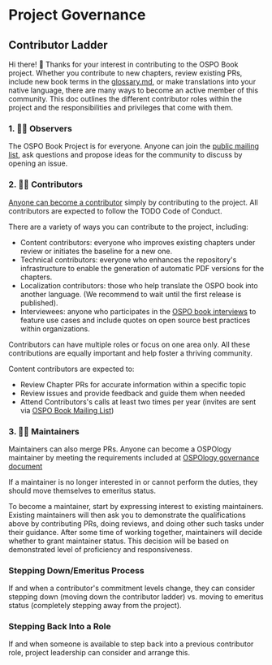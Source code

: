 # Project Governance


## Contributor Ladder

Hi there! 👋 Thanks for your interest in contributing to the OSPO Book project. Whether you contribute to new chapters, review existing PRs, include new book terms in the [glossary.md](https://github.com/todogroup/ospology/blob/main/ospo-book/chapters/glossary.md), or make translations into your native language, there are many ways to become an active member of this community. This doc outlines the different contributor roles within the project and the responsibilities and privileges that come with them.

### 1. 🕵️‍♀️ Observers

The OSPO Book Project is for everyone. Anyone can join the [public mailing list](https://lists.todogroup.org/g/WG-ospo-book-project/messages), ask questions and propose ideas for the community to discuss by opening an issue.

### 2. 🧑‍💻 Contributors

[Anyone can become a contributor](https://github.com/todogroup/ospology/blob/main/ospo-book/AUTHORS.md#co-authors) simply by contributing to the project. All contributors are expected to follow the TODO Code of Conduct.

There are a variety of ways you can contribute to the project, including:

* Content contributors: everyone who improves existing chapters under review or initiates the baseline for a new one.
* Technical contributors: everyone who enhances the repository's infrastructure to enable the generation of automatic PDF versions for the chapters.
* Localization contributors: those who help translate the OSPO book into another language. (We recommend to wait until the first release is published).
* Interviewees: anyone who participates in the [OSPO book interviews](https://github.com/todogroup/ospology/blob/main/ospo-book/docs/interview-questionnaire.md) to feature use cases and include quotes on open source best practices within organizations.

Contributors can have multiple roles or focus on one area only. All these contributions are equally important and help foster a thriving community.

Content contributors are expected to:

* Review Chapter PRs for accurate information within a specific topic
* Review issues and provide feedback and guide them when needed
* Attend Contributors's calls at least two times per year (invites are sent via [OSPO Book Mailing List](https://lists.todogroup.org/g/ospo-book-project))

### 3. 👩‍⚖️ Maintainers

Maintainers can also merge PRs. Anyone can become a OSPOlogy maintainer by meeting the requirements included at [OSPOlogy governance document](https://github.com/todogroup/ospology/blob/main/GOVERNANCE.md#ospology-repo-governance)

If a maintainer is no longer interested in or cannot perform the duties, they should move themselves to emeritus status.

To become a maintainer, start by expressing interest to existing maintainers. Existing maintainers will then ask you to demonstrate the qualifications above by contributing PRs, doing reviews, and doing other such tasks under their guidance. After some time of working together, maintainers will decide whether to grant maintainer status. This decision will be based on demonstrated level of proficiency and responsiveness.

### Stepping Down/Emeritus Process

If and when a contributor's commitment levels change, they can consider stepping down (moving down the contributor ladder) vs. moving to emeritus status (completely stepping away from the project).

### Stepping Back Into a Role

If and when someone is available to step back into a previous contributor role, project leadership can consider and arrange this.
